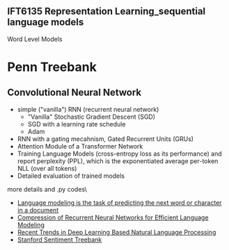 ## IFT6135 Representation Learning_sequential language models
Word Level Models
  # Penn Treebank
Convolutional Neural Network
----------------------------
  - simple ("vanilla") RNN (recurrent neural network)
      - "Vanilla" Stochastic Gradient Descent (SGD)
      - SGD with a learning rate schedule
      - Adam
  - RNN with a gating mecahnism, Gated Recurrent Units (GRUs)
  - Attention Module of a Transformer Network
  - Training Language Models (cross-entropy loss as its performance) and report perplexity (PPL), which is
the exponentiated average per-token NLL (over all tokens)
  - Detailed evaluation of trained models
  
more details and .py codes\
- [Language modeling is the task of predicting the next word or character in a document](https://github.com/sebastianruder/NLPprogress/blob/master/english/language_modeling.md)
- [Compression of Recurrent Neural Networks for Efficient Language Modeling](https://arxiv.org/pdf/1902.02380.pdf)
- [Recent Trends in Deep Learning Based Natural Language Processing](https://arxiv.org/pdf/1708.02709.pdf)
- [Stanford Sentiment Treebank](http://nlp.stanford.edu/sentiment/treebank.html)
